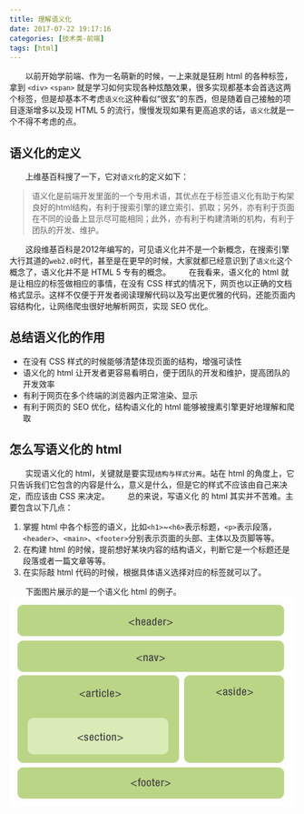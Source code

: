 ```yaml
---
title: 理解语义化
date: 2017-07-22 19:17:16
categories: [技术类-前端]
tags: [html]
---
```

&emsp;&emsp;以前开始学前端、作为一名萌新的时候，一上来就是狂刷 html 的各种标签，拿到 `<div>` `<span>` 就是学习如何实现各种炫酷效果，很多实现都基本会首选这两个标签，但是却基本不考虑`语义化`这种看似“很玄”的东西，但是随着自己接触的项目逐渐增多以及现 HTML 5 的流行，慢慢发现如果有更高追求的话，`语义化`就是一个不得不考虑的点。

## 语义化的定义
&emsp;&emsp;上维基百科搜了一下，它对`语义化`的定义如下：
> 语义化是前端开发里面的一个专用术语，其优点在于标签语义化有助于构架良好的html结构，有利于搜索引擎的建立索引、抓取；另外，亦有利于页面在不同的设备上显示尽可能相同；此外，亦有利于构建清晰的机构，有利于团队的开发、维护。

&emsp;&emsp;这段维基百科是2012年编写的，可见语义化并不是一个新概念，在搜索引擎大行其道的`web2.0`时代，甚至是在更早的时候，大家就都已经意识到了`语义化`这个概念了，语义化并不是 HTML 5 专有的概念。
&emsp;&emsp;在我看来，语义化的 html 就是让相应的标签做相应的事情，在没有 CSS 样式的情况下，网页也以正确的文档格式显示。这样不仅便于开发者阅读理解代码以及写出更优雅的代码，还能页面内容结构化，让网络爬虫很好地解析网页，实现 SEO 优化。

## 总结语义化的作用
+ 在没有 CSS 样式的时候能够清楚体现页面的结构，增强可读性
+ 语义化的 html 让开发者更容易看明白，便于团队的开发和维护，提高团队的开发效率
+ 有利于网页在多个终端的浏览器内正常渲染、显示
+ 有利于网页的 SEO 优化，结构语义化的 html 能够被搜素引擎更好地理解和爬取

## 怎么写语义化的 html
&emsp;&emsp;实现语义化的 html，关键就是要实现`结构与样式分离`。站在 html 的角度上，它只告诉我们它包含的内容是什么，意义是什么，但是它的样式不应该由自己来决定，而应该由 CSS 来决定。
&emsp;&emsp;总的来说，写语义化 的 html 其实并不苦难。主要包含以下几点：
1. 掌握 html 中各个标签的语义，比如`<h1>`~`<h6>`表示标题，`<p>`表示段落，`<header>`、`<main>`、`<footer>`分别表示页面的头部、主体以及页脚等等。
2. 在构建 html 的时候，提前想好某块内容的结构语义，判断它是一个标题还是段落或者一篇文章等等。
3. 在实际敲 html 代码的时候，根据具体语义选择对应的标签就可以了。

&emsp;&emsp;下面图片展示的是一个语义化 html 的例子。
![语义化的 html](semantic/1.png)